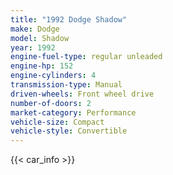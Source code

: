 ```yaml
---
title: "1992 Dodge Shadow"
make: Dodge
model: Shadow
year: 1992
engine-fuel-type: regular unleaded
engine-hp: 152
engine-cylinders: 4
transmission-type: Manual
driven-wheels: Front wheel drive
number-of-doors: 2
market-category: Performance
vehicle-size: Compact
vehicle-style: Convertible
---
```


{{< car_info >}}
